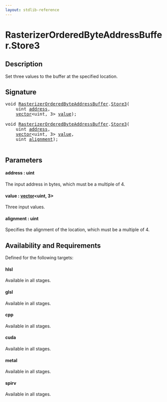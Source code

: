 ```yaml
---
layout: stdlib-reference
---
```


# RasterizerOrderedByteAddressBuffer\.Store3

## Description

Set three values to the buffer at the specified location.



## Signature 

<pre>
<span class="code_keyword">void</span> <a href="../types/rasterizerorderedbyteaddressbuffer-0ahls/index.html" class="code_type">RasterizerOrderedByteAddressBuffer</a>.<a href="store3-0.html">Store3</a>(
    <span class="code_keyword">uint</span> <a href="store3-0.html#decl-address" class="code_param">address</a>,
    <a href="../types/vector/index.html" class="code_type">vector</a>&lt;<span class="code_keyword">uint</span>, 3&gt; <a href="store3-0.html#decl-value" class="code_param">value</a>);

<span class="code_keyword">void</span> <a href="../types/rasterizerorderedbyteaddressbuffer-0ahls/index.html" class="code_type">RasterizerOrderedByteAddressBuffer</a>.<a href="store3-0.html">Store3</a>(
    <span class="code_keyword">uint</span> <a href="store3-0.html#decl-address" class="code_param">address</a>,
    <a href="../types/vector/index.html" class="code_type">vector</a>&lt;<span class="code_keyword">uint</span>, 3&gt; <a href="store3-0.html#decl-value" class="code_param">value</a>,
    <span class="code_keyword">uint</span> <a href="store3-0.html#decl-alignment" class="code_param">alignment</a>);

</pre>

## Parameters

####  <a id="decl-address"></a>address  : uint
The input address in bytes, which must be a multiple of 4.

####  <a id="decl-value"></a>value  : [vector](../types/vector/index.html)\<uint, 3\>
Three input values.

####  <a id="decl-alignment"></a>alignment  : uint
Specifies the alignment of the location, which must be a multiple of 4.


## Availability and Requirements

Defined for the following targets:

#### hlsl
Available in all stages.

#### glsl
Available in all stages.

#### cpp
Available in all stages.

#### cuda
Available in all stages.

#### metal
Available in all stages.

#### spirv
Available in all stages.



